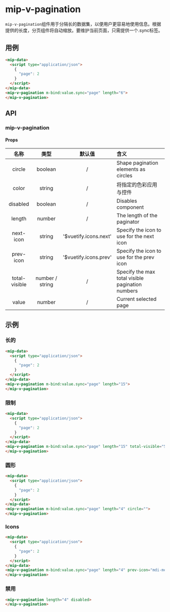 # mip-v-pagination

`mip-v-pagination`组件用于分隔长的数据集，以便用户更容易地使用信息。根据提供的长度，分页组件将自动缩放。要维护当前页面，只需提供一个.sync标签。

## 用例

```html
<mip-data>
  <script type="application/json">
    {
      "page": 2
    }
  </script>
</mip-data>
<mip-v-pagination m-bind:value.sync="page" length="6">
</mip-v-pagination>
```

## API

### mip-v-pagination

#### Props

名称|类型|默认值|含义
:--:|:--:|:--:|:---
circle|boolean|/|Shape pagination elements as circles
color|string|/|将指定的色彩应用与控件
disabled|boolean|/|Disables component
length|number|/|The length of the paginator
next-icon|string|'$vuetify.icons.next'|Specify the icon to use for the next icon
prev-icon|string|'$vuetify.icons.prev'|Specify the icon to use for the prev icon
total-visible|number / string|/|Specify the max total visible pagination numbers
value|number|/|Current selected page

## 示例

### 长的

```html
<mip-data>
  <script type="application/json">
    {
      "page": 2
    }
  </script>
</mip-data>
<mip-v-pagination m-bind:value.sync="page" length="15">
</mip-v-pagination>
```

### 限制

```html
<mip-data>
  <script type="application/json">
    {
      "page": 2
    }
  </script>
</mip-data>
<mip-v-pagination m-bind:value.sync="page" length="15" total-visible="5">
</mip-v-pagination>
```

### 圆形

```html
<mip-data>
  <script type="application/json">
    {
      "page": 2
    }
  </script>
</mip-data>
<mip-v-pagination m-bind:value.sync="page" length="4" circle="">
</mip-v-pagination>
```

### Icons

```html
<mip-data>
  <script type="application/json">
    {
      "page": 2
    }
  </script>
</mip-data>
<mip-v-pagination m-bind:value.sync="page" length="4" prev-icon="mdi-menu-left" next-icon="mdi-menu-right">
</mip-v-pagination>
```

### 禁用

```html
<mip-v-pagination length="4" disabled>
</mip-v-pagination>
```
